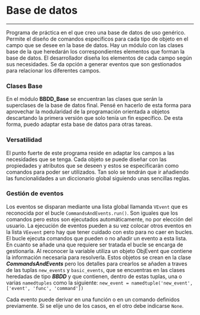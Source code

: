 # Base de datos
---
Programa de práctica en el que creo una base de datos de uso genérico.
Permite el diseño de comandos específicos para cada tipo de objeto en el campo que se desee en la base de datos.
Hay un módulo con las clases base de la que heredarán los correspondientes elementos que forman la base de datos.
El desarrollador diseña los elementos de cada campo según sus necesidades.
Se da opción a generar eventos que son gestionados para relacionar los diferentes campos.
### Clases Base
En el módulo **BBDD_Base** se encuentran las clases que serán la superclases de la base de datos final. 
Pensé en hacerlo de esta forma para aprovechar la modularidad de la programación orientada a objetos descartando la primera versión que solo tenía un fin específico.
De esta forma, puedo adaptar esta base de datos para otras tareas.
### Versatilidad
El punto fuerte de este programa reside en adaptar los campos a las necesidades que se tenga. 
Cada objeto se puede diseñar con las propiedades y atributos que se deseen y estos se especificarán como comandos para poder ser utilizados.
Tan solo se tendrán que ir añadiendo las funcionalidades a un diccionario global siguiendo unas sencillas reglas.

### Gestión de eventos
Los eventos se disparan mediante una lista global llamanda ```VEvent``` que es reconocida por el bucle ```CommandsAndEvents.run()```.
Son iguales que los comandos pero estos son ejecutados automáticamente, no por elección del usuario.
La ejecución de eventos pueden a su vez colocar otros eventos en la lista ```VEevent``` pero hay que tener cuidado con esto para no caer en bucles.
El bucle ejecuta comandos que pueden o no añadir un evento a esta lista. En cuanto se añade una que requiere ser tratada el bucle se encarga de gestionarla.
Al reconocer la variable utiliza un objeto ObjEvent que contiene la información necesaria para resolverla. Estos objetos se crean en la clase _**CommandsAndEvents**_ pero los detalles para crearlos se añaden a traves de las tuplas ```new_events``` y ```basic_events```, que se encuentras en las clases heredadas de tipo _**BBDD**_ y que contienen, dentro de estas tuplas, una o varias ```namedtuples``` como la siguiente:
```new_event = namedtuple('new_event', ['event', 'func', 'command'])```

Cada evento puede derivar en una función o en un comando definidos previamente. Si se elije uno de los casos, en el otro debe indicarse ```None```.
